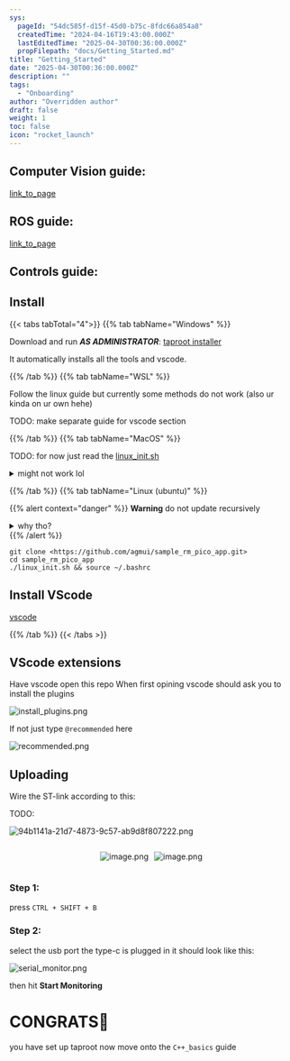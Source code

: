 ```yaml
---
sys:
  pageId: "54dc585f-d15f-45d0-b75c-8fdc66a854a8"
  createdTime: "2024-04-16T19:43:00.000Z"
  lastEditedTime: "2025-04-30T00:36:00.000Z"
  propFilepath: "docs/Getting_Started.md"
title: "Getting_Started"
date: "2025-04-30T00:36:00.000Z"
description: ""
tags:
  - "Onboarding"
author: "Overridden author"
draft: false
weight: 1
toc: false
icon: "rocket_launch"
---
```


## Computer Vision guide:

[link_to_page](86d45bc0-388b-4d26-8848-44f255f73d0e)

## ROS guide:

[link_to_page](3c76c1de-ec8f-46d6-8b0a-294005edc2d5)

## Controls guide:

## Install

{{< tabs tabTotal="4">}}
{{% tab tabName="Windows" %}}

Download and run _**AS ADMINISTRATOR**_: [taproot installer](https://github.com/Thornbots/TeachingFreshies/releases/tag/1.0)

It automatically installs all the tools and vscode.

{{% /tab %}}
{{% tab tabName="WSL" %}}

Follow the linux guide but currently some methods do not work (also ur kinda on ur own hehe)

TODO: make separate guide for vscode section

{{% /tab %}}
{{% tab tabName="MacOS" %}}

TODO: for now just read the [linux_init.sh](https://github.com/agmui/sample_rm_pico_app/blob/main/linux_init.sh)

<details>
<summary>might not work lol</summary>

`brew install libusb pkg-config`

Next install: [vscode](https://code.visualstudio.com/Download)

</details>

{{% /tab %}}
{{% tab tabName="Linux (ubuntu)" %}}

{{% alert context="danger" %}}
**Warning** do not update recursively
<details>
<summary>why tho?</summary>
There are some submodules that may go on for a while (like tinyusb) and I highly
recommend you don't need to get them.
If you want to see what submodules I update just look in `linux_init.sh`
</details>
{{% /alert %}}

```shell
git clone <https://github.com/agmui/sample_rm_pico_app.git>
cd sample_rm_pico_app
./linux_init.sh && source ~/.bashrc
```

## Install VScode

[vscode](https://code.visualstudio.com/Download)

{{% /tab %}}
{{< /tabs >}}

## VScode extensions

Have vscode open this repo
When first opining vscode should ask you to install the plugins

![install_plugins.png](https://prod-files-secure.s3.us-west-2.amazonaws.com/d518164a-d88e-44d1-a4ee-3adb3bd8bce0/89bd30f0-1825-4e77-867b-0a41ce370880/install_plugins.png?X-Amz-Algorithm=AWS4-HMAC-SHA256&X-Amz-Content-Sha256=UNSIGNED-PAYLOAD&X-Amz-Credential=ASIAZI2LB466Q4BH375F%2F20250704%2Fus-west-2%2Fs3%2Faws4_request&X-Amz-Date=20250704T170736Z&X-Amz-Expires=3600&X-Amz-Security-Token=IQoJb3JpZ2luX2VjECgaCXVzLXdlc3QtMiJHMEUCIEoGFae6%2BPkmB94m%2FLymcMDaUfs6BFeu35EFzxxWMK9SAiEA4fGnSsJLKfMuffm0KvAShIno1tWPIbq8BHYV1T9c2Woq%2FwMIMRAAGgw2Mzc0MjMxODM4MDUiDBWgOtMSDMuWv7rrTSrcAyDmwGAmlDKjJ734nrC3cPRwxiIV3F1AeoMd8gtQ9cIWaElGgMTp1z1d6lQxcY27bAaCHvAhyahL8wiHlIYZ16Ia0luguvx3q8ijCTqMmPZ4JTUnKIUhSmzweV5wSUXg1gMe7iOvHmgPZgykUNHL5VQ8G9Cv4hiz%2F3t4cHnpNwora8Mlf191ZB42EGfXAdpLM3SdxcQuU0WJBbImgHAizsRge8aanK3Z2gAg9ZkACEUtNd7GE%2BeVfjn6uSY5uOztMx4AzFV1M1WYuufgKKmQwQJN%2F0VYUD9q5cTXFFgYHzm0%2FQa9ujE5UG2BCDAoh%2FERAwpcUHBXeMtaNjup%2BAP48ifd0rga9%2F5FQ0bBeCjrdlDc5PlVH5LoAHTozQA%2BayTBtSzB56gyf32RutQkgYRM6ltCgfwjpQioTKd2UzXP0eS%2FvcZcq%2FGLm6jLn0DL1Xd1nHRF0tksYks03uAPopCPI9gMqSzG5k1w15pJZxZNFS5lZXETzexiQliaps2kXGpedn4OpnBQN43yA7pjDgFQ1kwBJadRgnDpbOe%2BYaa6QXcgZ%2BzEVfG4uNeIkFAz3luwGtnjK0xUNSCRhJnL%2Bc3v2UIl%2FdTIwQWjDlXgJJxDaOK9U3U2W8Kvun9Xwhm9MNfsn8MGOqUBVzDI0Is3EQPGU6B6e2Ad1piRkaAUXQ4T%2Bd%2FBc2%2Bo7ksDLjP0ccn%2FH%2FO9fghHKgA1C4YwJT3m2twzqMBxCiqEAwe3IjWo94XvXTEjiuF1xOXat6cqRTtcnRoilVvlM0JB6u7wYUKJmZgz%2Fact%2FwXMkS6y%2BFkNr%2BEurZMPSzjUQ8EsAymuFQrragzmWvC4bNoJQKVrAnvOZVecjDPjUHNT6Ll2k4yX&X-Amz-Signature=0b5122a699aa63187b4df5ea52bbb4a9dc3805ab2e513cd49b94fad96be80d2a&X-Amz-SignedHeaders=host&x-amz-checksum-mode=ENABLED&x-id=GetObject)

If not just type `@recommended` here  

![recommended.png](https://prod-files-secure.s3.us-west-2.amazonaws.com/d518164a-d88e-44d1-a4ee-3adb3bd8bce0/61e661e9-5d85-4dfc-be0d-8d2097a5e793/recommended.png?X-Amz-Algorithm=AWS4-HMAC-SHA256&X-Amz-Content-Sha256=UNSIGNED-PAYLOAD&X-Amz-Credential=ASIAZI2LB466Q4BH375F%2F20250704%2Fus-west-2%2Fs3%2Faws4_request&X-Amz-Date=20250704T170736Z&X-Amz-Expires=3600&X-Amz-Security-Token=IQoJb3JpZ2luX2VjECgaCXVzLXdlc3QtMiJHMEUCIEoGFae6%2BPkmB94m%2FLymcMDaUfs6BFeu35EFzxxWMK9SAiEA4fGnSsJLKfMuffm0KvAShIno1tWPIbq8BHYV1T9c2Woq%2FwMIMRAAGgw2Mzc0MjMxODM4MDUiDBWgOtMSDMuWv7rrTSrcAyDmwGAmlDKjJ734nrC3cPRwxiIV3F1AeoMd8gtQ9cIWaElGgMTp1z1d6lQxcY27bAaCHvAhyahL8wiHlIYZ16Ia0luguvx3q8ijCTqMmPZ4JTUnKIUhSmzweV5wSUXg1gMe7iOvHmgPZgykUNHL5VQ8G9Cv4hiz%2F3t4cHnpNwora8Mlf191ZB42EGfXAdpLM3SdxcQuU0WJBbImgHAizsRge8aanK3Z2gAg9ZkACEUtNd7GE%2BeVfjn6uSY5uOztMx4AzFV1M1WYuufgKKmQwQJN%2F0VYUD9q5cTXFFgYHzm0%2FQa9ujE5UG2BCDAoh%2FERAwpcUHBXeMtaNjup%2BAP48ifd0rga9%2F5FQ0bBeCjrdlDc5PlVH5LoAHTozQA%2BayTBtSzB56gyf32RutQkgYRM6ltCgfwjpQioTKd2UzXP0eS%2FvcZcq%2FGLm6jLn0DL1Xd1nHRF0tksYks03uAPopCPI9gMqSzG5k1w15pJZxZNFS5lZXETzexiQliaps2kXGpedn4OpnBQN43yA7pjDgFQ1kwBJadRgnDpbOe%2BYaa6QXcgZ%2BzEVfG4uNeIkFAz3luwGtnjK0xUNSCRhJnL%2Bc3v2UIl%2FdTIwQWjDlXgJJxDaOK9U3U2W8Kvun9Xwhm9MNfsn8MGOqUBVzDI0Is3EQPGU6B6e2Ad1piRkaAUXQ4T%2Bd%2FBc2%2Bo7ksDLjP0ccn%2FH%2FO9fghHKgA1C4YwJT3m2twzqMBxCiqEAwe3IjWo94XvXTEjiuF1xOXat6cqRTtcnRoilVvlM0JB6u7wYUKJmZgz%2Fact%2FwXMkS6y%2BFkNr%2BEurZMPSzjUQ8EsAymuFQrragzmWvC4bNoJQKVrAnvOZVecjDPjUHNT6Ll2k4yX&X-Amz-Signature=05fa5d4b2ac22b2886b71f81f73afe6b56c4df83ad1ab026641f458a772c83de&X-Amz-SignedHeaders=host&x-amz-checksum-mode=ENABLED&x-id=GetObject)

## Uploading

Wire the ST-link according to this:

TODO:

![94b1141a-21d7-4873-9c57-ab9d8f807222.png](https://prod-files-secure.s3.us-west-2.amazonaws.com/d518164a-d88e-44d1-a4ee-3adb3bd8bce0/e5fad17d-ab82-4300-9f4c-505ab4b1202c/94b1141a-21d7-4873-9c57-ab9d8f807222.png?X-Amz-Algorithm=AWS4-HMAC-SHA256&X-Amz-Content-Sha256=UNSIGNED-PAYLOAD&X-Amz-Credential=ASIAZI2LB466Q4BH375F%2F20250704%2Fus-west-2%2Fs3%2Faws4_request&X-Amz-Date=20250704T170736Z&X-Amz-Expires=3600&X-Amz-Security-Token=IQoJb3JpZ2luX2VjECgaCXVzLXdlc3QtMiJHMEUCIEoGFae6%2BPkmB94m%2FLymcMDaUfs6BFeu35EFzxxWMK9SAiEA4fGnSsJLKfMuffm0KvAShIno1tWPIbq8BHYV1T9c2Woq%2FwMIMRAAGgw2Mzc0MjMxODM4MDUiDBWgOtMSDMuWv7rrTSrcAyDmwGAmlDKjJ734nrC3cPRwxiIV3F1AeoMd8gtQ9cIWaElGgMTp1z1d6lQxcY27bAaCHvAhyahL8wiHlIYZ16Ia0luguvx3q8ijCTqMmPZ4JTUnKIUhSmzweV5wSUXg1gMe7iOvHmgPZgykUNHL5VQ8G9Cv4hiz%2F3t4cHnpNwora8Mlf191ZB42EGfXAdpLM3SdxcQuU0WJBbImgHAizsRge8aanK3Z2gAg9ZkACEUtNd7GE%2BeVfjn6uSY5uOztMx4AzFV1M1WYuufgKKmQwQJN%2F0VYUD9q5cTXFFgYHzm0%2FQa9ujE5UG2BCDAoh%2FERAwpcUHBXeMtaNjup%2BAP48ifd0rga9%2F5FQ0bBeCjrdlDc5PlVH5LoAHTozQA%2BayTBtSzB56gyf32RutQkgYRM6ltCgfwjpQioTKd2UzXP0eS%2FvcZcq%2FGLm6jLn0DL1Xd1nHRF0tksYks03uAPopCPI9gMqSzG5k1w15pJZxZNFS5lZXETzexiQliaps2kXGpedn4OpnBQN43yA7pjDgFQ1kwBJadRgnDpbOe%2BYaa6QXcgZ%2BzEVfG4uNeIkFAz3luwGtnjK0xUNSCRhJnL%2Bc3v2UIl%2FdTIwQWjDlXgJJxDaOK9U3U2W8Kvun9Xwhm9MNfsn8MGOqUBVzDI0Is3EQPGU6B6e2Ad1piRkaAUXQ4T%2Bd%2FBc2%2Bo7ksDLjP0ccn%2FH%2FO9fghHKgA1C4YwJT3m2twzqMBxCiqEAwe3IjWo94XvXTEjiuF1xOXat6cqRTtcnRoilVvlM0JB6u7wYUKJmZgz%2Fact%2FwXMkS6y%2BFkNr%2BEurZMPSzjUQ8EsAymuFQrragzmWvC4bNoJQKVrAnvOZVecjDPjUHNT6Ll2k4yX&X-Amz-Signature=dddc91b24e2d2853eafd5cbe70963bc8924a0c826a07f9aca549dc8c5cec48fb&X-Amz-SignedHeaders=host&x-amz-checksum-mode=ENABLED&x-id=GetObject)

<div style="display: flex;flex-direction: row; column-gap:10px; max-width: 630px;justify-content: center;">
<div>

![image.png](https://prod-files-secure.s3.us-west-2.amazonaws.com/d518164a-d88e-44d1-a4ee-3adb3bd8bce0/210ecb78-1116-4d7b-b9b7-2292f66fa2c2/image.png?X-Amz-Algorithm=AWS4-HMAC-SHA256&X-Amz-Content-Sha256=UNSIGNED-PAYLOAD&X-Amz-Credential=ASIAZI2LB4667VDTXWHS%2F20250704%2Fus-west-2%2Fs3%2Faws4_request&X-Amz-Date=20250704T170738Z&X-Amz-Expires=3600&X-Amz-Security-Token=IQoJb3JpZ2luX2VjECgaCXVzLXdlc3QtMiJIMEYCIQD4oeLmQgiUHP06gHXKjrz7%2FZLqsLkWUlsdjep1pXxf%2FAIhAKTnr0HuIPDLesIVtl4zW14%2BB2U4aWqHE37gXIvMxZ6jKv8DCDEQABoMNjM3NDIzMTgzODA1IgwMurV%2BoCj5gb8YrtEq3AMG%2BuKlatjPjKvmAonmzTCK2HxP6aoEL%2FCmoRbTXdCuSc1sOKC1WmXMPjp0tDHhWqNMEfaH0NkU5nGuaGpAg3HzsN2ew%2BlwgB0QRjQjFae489VY0Xoj%2FLx0%2BvR%2BvHJ2PYZnkvHLqZpghdIkLuhOTLws186uoH38LpQzva5YcPj9GI9N6gAYSVSRP0Z3dJM8UourivajBEwTiXS8ct%2BQIgekvzb%2F3yJsso1sgFhIg80%2BHkr5kXI3F9QR7%2BA6Zoy%2FEwOV4%2FRihExXV3y5UEXcIRxdVFgXAhlYYxl9pOJcfGcv5TBU3uNg8VuRuyKUToLk2ayRa07p%2B0BHl3dgbCL6LG2diI4XV3gi8lUr0%2BTTKZ0xE9blh7nSYZEiMgfBUYO%2BDcFv6snFK3FCP7cAPF3pRQB2cM7ea6jyF7k%2FWl6CjGDil443bDvWbUmoYvH%2FFpMW3rYlqB97iDkRz2RlHh0gkkW49R8kDM078OYX6oGLxsKuarTp%2FMr2oXUicwE%2Fszuvj2gBLtU6SPV9VZSnQicMYyhpbJfzgaPtw%2F27HG3nXalsg7FP%2BmFSU6lq3esLabOO2XRQYoh2bOGvOhHCNharmn%2Bq98bzxDA2qK5lXzWUNsxQ02Ddd33UgJvKjRpZDTCm7J%2FDBjqkAQ%2BUOnhx0Z6fmW%2Bvr3jkO5fg9s4sGUYUQp%2FQDvCtP4p5ph%2BR4S%2BCi8KAx2ifVF7OpOLTr%2FSv3Yq61%2BtCCulLI3MwBC70Wj1YAkxnjUJ5kqjaQfW%2Bn3NeOYMQWuQMl3mBSn%2BjONSH%2BhXtkFv6UdqkzJZpWyjxfpevQXJ%2FBzr8EwImKBDxgNEnlQzfhHKFD57o7Y2O%2FwxMzzsGAzbD4B3dcFeO9Kwm&X-Amz-Signature=eb2815bb6238a20da129730805c503c4e90fb402bd398ddc079d149cc597de4d&X-Amz-SignedHeaders=host&x-amz-checksum-mode=ENABLED&x-id=GetObject)

</div>
<div>

![image.png](https://prod-files-secure.s3.us-west-2.amazonaws.com/d518164a-d88e-44d1-a4ee-3adb3bd8bce0/33a0fd0f-8ca6-4a86-8e09-26e95ded1fff/image.png?X-Amz-Algorithm=AWS4-HMAC-SHA256&X-Amz-Content-Sha256=UNSIGNED-PAYLOAD&X-Amz-Credential=ASIAZI2LB466ZRRNHV3P%2F20250704%2Fus-west-2%2Fs3%2Faws4_request&X-Amz-Date=20250704T170738Z&X-Amz-Expires=3600&X-Amz-Security-Token=IQoJb3JpZ2luX2VjECgaCXVzLXdlc3QtMiJIMEYCIQCZhxYM9EH23c67UryBzE66cRQO2vfn%2FRO4kBfjSf83JwIhANcMVZWEQalUFj7jrc0gVnx6AwGiUuRC%2F8fJzzl60hpgKv8DCDEQABoMNjM3NDIzMTgzODA1Igy2%2Fd6VLBvfD4uqL1oq3AOEz5ZdSSim5z34npViAepDMRl4hevYIYa3kUvbSDZN%2FAQepVJZLp%2FROn%2BLFcJVNpa5ex0pDNyBGk090TwSkJAUi4SxLP0UXy3x8Q5cde%2F94n6KW9tg3r573Xp2Y82%2B%2FDC7hWXx%2FR%2FqmdqP4NX8ubUi45QYD%2B%2FCMuTJs6bKGY5dZmBMCBcJnPTKO4BY5y86FewwjqdobnhM5u3Fj23THbMeWoTbUP3DlXZp2dWer46P3%2B8xWzjUsMHd%2Bp5F6lqEk169T5Gbow7b7Mb11YGVOaIqXJHmyBdQ1uE2N0sibCbH3AB4fEv32Es8SiS7aTvwdHUZmGJtj723GGoucIejU95NN%2B5TJAxJYX8LSvZa35iZASth%2BMM%2FFNbA6SC4Kwea0qQRdi%2FipbGh2VoJz5rViyGyDGXydYomiR53Bkpx6gtwkiOnJKz4pe5tVwnjafq81XYn4b5okAH2xsqcexrdKU6ZdOl7fATBIt4BtgwPSKLynY08bJXeVXbxACofQYsLpBSHozTr0olKt%2FM3svS711HWEWNZg%2B4UbdWFzplUOhCfwUaawDGGbcCTRfJqrDwV1ISt%2BFTCTldStN3zEe934YsfyuBUfVNPf5%2BFYrnQDACqOkg5O1GziHscNsP%2F7zDC7J%2FDBjqkAbzU1tnI8I19Pw6lDK4k8oSFeDkclzOK3JqZFka1i0V%2F%2FjlA6RhqZCXBHDlwLLSAG8h907yrsO6HY7oL2C8PLOFTqzjC3Mng5%2FBncAWYcEZ7q9DKYM%2FNfwy%2FPAyuLoy95cxzPZxIBs6QqW6WWgYvE4%2FmD3ANTn5LT7xWXK5pffzD7y2wMh2Z2eLqUQYMFUDv%2BqunTq%2FF9f8sNacU29%2BcaU1mavXx&X-Amz-Signature=1377739e5cb605c71551f4a77542cf3da48e2cc55533e326aa1c1ea98406c76e&X-Amz-SignedHeaders=host&x-amz-checksum-mode=ENABLED&x-id=GetObject)

</div>
</div>

### Step 1:

press `CTRL + SHIFT + B`

### Step 2:

select the usb port the type-c is plugged in it should look like this:

![serial_monitor.png](https://prod-files-secure.s3.us-west-2.amazonaws.com/d518164a-d88e-44d1-a4ee-3adb3bd8bce0/f03f4774-05d4-4393-b6a0-d5efb6d315ab/serial_monitor.png?X-Amz-Algorithm=AWS4-HMAC-SHA256&X-Amz-Content-Sha256=UNSIGNED-PAYLOAD&X-Amz-Credential=ASIAZI2LB466Q4BH375F%2F20250704%2Fus-west-2%2Fs3%2Faws4_request&X-Amz-Date=20250704T170736Z&X-Amz-Expires=3600&X-Amz-Security-Token=IQoJb3JpZ2luX2VjECgaCXVzLXdlc3QtMiJHMEUCIEoGFae6%2BPkmB94m%2FLymcMDaUfs6BFeu35EFzxxWMK9SAiEA4fGnSsJLKfMuffm0KvAShIno1tWPIbq8BHYV1T9c2Woq%2FwMIMRAAGgw2Mzc0MjMxODM4MDUiDBWgOtMSDMuWv7rrTSrcAyDmwGAmlDKjJ734nrC3cPRwxiIV3F1AeoMd8gtQ9cIWaElGgMTp1z1d6lQxcY27bAaCHvAhyahL8wiHlIYZ16Ia0luguvx3q8ijCTqMmPZ4JTUnKIUhSmzweV5wSUXg1gMe7iOvHmgPZgykUNHL5VQ8G9Cv4hiz%2F3t4cHnpNwora8Mlf191ZB42EGfXAdpLM3SdxcQuU0WJBbImgHAizsRge8aanK3Z2gAg9ZkACEUtNd7GE%2BeVfjn6uSY5uOztMx4AzFV1M1WYuufgKKmQwQJN%2F0VYUD9q5cTXFFgYHzm0%2FQa9ujE5UG2BCDAoh%2FERAwpcUHBXeMtaNjup%2BAP48ifd0rga9%2F5FQ0bBeCjrdlDc5PlVH5LoAHTozQA%2BayTBtSzB56gyf32RutQkgYRM6ltCgfwjpQioTKd2UzXP0eS%2FvcZcq%2FGLm6jLn0DL1Xd1nHRF0tksYks03uAPopCPI9gMqSzG5k1w15pJZxZNFS5lZXETzexiQliaps2kXGpedn4OpnBQN43yA7pjDgFQ1kwBJadRgnDpbOe%2BYaa6QXcgZ%2BzEVfG4uNeIkFAz3luwGtnjK0xUNSCRhJnL%2Bc3v2UIl%2FdTIwQWjDlXgJJxDaOK9U3U2W8Kvun9Xwhm9MNfsn8MGOqUBVzDI0Is3EQPGU6B6e2Ad1piRkaAUXQ4T%2Bd%2FBc2%2Bo7ksDLjP0ccn%2FH%2FO9fghHKgA1C4YwJT3m2twzqMBxCiqEAwe3IjWo94XvXTEjiuF1xOXat6cqRTtcnRoilVvlM0JB6u7wYUKJmZgz%2Fact%2FwXMkS6y%2BFkNr%2BEurZMPSzjUQ8EsAymuFQrragzmWvC4bNoJQKVrAnvOZVecjDPjUHNT6Ll2k4yX&X-Amz-Signature=aeb6ad24c47561f7709b772b2f1ec66624c591ac006ef1aabea5a061721ffb43&X-Amz-SignedHeaders=host&x-amz-checksum-mode=ENABLED&x-id=GetObject)

then hit **Start Monitoring**

# CONGRATS🎉

you have set up taproot now move onto the `C++_basics` guide
